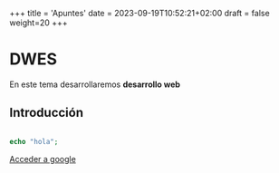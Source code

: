 +++
title = 'Apuntes'
date = 2023-09-19T10:52:21+02:00
draft = false
weight=20
+++

# DWES
En este tema desarrollaremos **desarrollo web**


## Introducción

```php

echo "hola";

```

[Acceder a google](http://google.com)